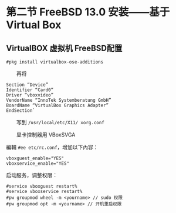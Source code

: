 # 第二节 FreeBSD 13.0 安装——基于 Virtual Box

## VirtualBOX 虚拟机 FreeBSD配置

`#pkg install virtualbox-ose-additions`

　　再将

```
Section “Device”
Identifier “Card0”
Driver “vboxvideo”
VendorName “InnoTek Systemberatung GmbH”
BoardName “VirtualBox Graphics Adapter”
EndSection`
```

　　写到 `/usr/local/etc/X11/ xorg.conf`

　　显卡控制器用 VBoxSVGA

編輯 `#ee etc/rc.conf`，增加以下內容：

```
vboxguest_enable="YES"
vboxservice_enable="YES"
```

启动服务，调整权限：

```
#service vboxguest restart% 
#service vboxservice restart% 
#pw groupmod wheel -m <yourname> // sudo 权限
#pw groupmod opt -m <yourname> // 开机重启权限
```

